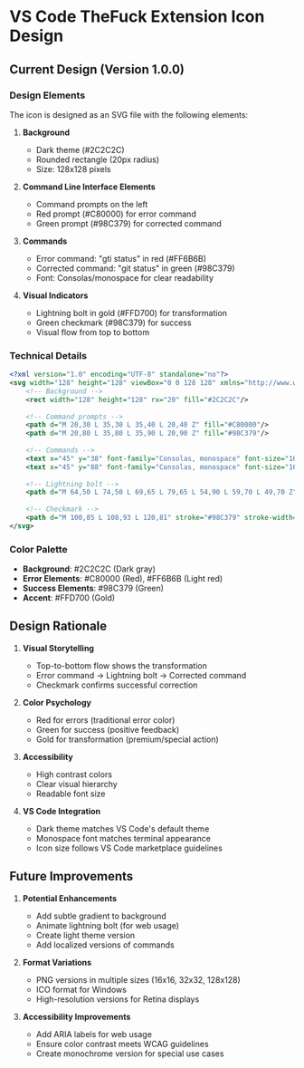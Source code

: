 # VS Code TheFuck Extension Icon Design

## Current Design (Version 1.0.0)

### Design Elements

The icon is designed as an SVG file with the following elements:

1. **Background**
   - Dark theme (#2C2C2C)
   - Rounded rectangle (20px radius)
   - Size: 128x128 pixels

2. **Command Line Interface Elements**
   - Command prompts on the left
   - Red prompt (#C80000) for error command
   - Green prompt (#98C379) for corrected command

3. **Commands**
   - Error command: "gti status" in red (#FF6B6B)
   - Corrected command: "git status" in green (#98C379)
   - Font: Consolas/monospace for clear readability

4. **Visual Indicators**
   - Lightning bolt in gold (#FFD700) for transformation
   - Green checkmark (#98C379) for success
   - Visual flow from top to bottom

### Technical Details

```xml
<?xml version="1.0" encoding="UTF-8" standalone="no"?>
<svg width="128" height="128" viewBox="0 0 128 128" xmlns="http://www.w3.org/2000/svg">
    <!-- Background -->
    <rect width="128" height="128" rx="20" fill="#2C2C2C"/>
    
    <!-- Command prompts -->
    <path d="M 20,30 L 35,30 L 35,40 L 20,40 Z" fill="#C80000"/>
    <path d="M 20,80 L 35,80 L 35,90 L 20,90 Z" fill="#98C379"/>
    
    <!-- Commands -->
    <text x="45" y="38" font-family="Consolas, monospace" font-size="16" fill="#FF6B6B">gti status</text>
    <text x="45" y="88" font-family="Consolas, monospace" font-size="16" fill="#98C379">git status</text>
    
    <!-- Lightning bolt -->
    <path d="M 64,50 L 74,50 L 69,65 L 79,65 L 54,90 L 59,70 L 49,70 Z" fill="#FFD700"/>
    
    <!-- Checkmark -->
    <path d="M 100,85 L 108,93 L 120,81" stroke="#98C379" stroke-width="3" fill="none"/>
</svg>
```

### Color Palette

- **Background**: #2C2C2C (Dark gray)
- **Error Elements**: #C80000 (Red), #FF6B6B (Light red)
- **Success Elements**: #98C379 (Green)
- **Accent**: #FFD700 (Gold)

## Design Rationale

1. **Visual Storytelling**
   - Top-to-bottom flow shows the transformation
   - Error command → Lightning bolt → Corrected command
   - Checkmark confirms successful correction

2. **Color Psychology**
   - Red for errors (traditional error color)
   - Green for success (positive feedback)
   - Gold for transformation (premium/special action)

3. **Accessibility**
   - High contrast colors
   - Clear visual hierarchy
   - Readable font size

4. **VS Code Integration**
   - Dark theme matches VS Code's default theme
   - Monospace font matches terminal appearance
   - Icon size follows VS Code marketplace guidelines

## Future Improvements

1. **Potential Enhancements**
   - Add subtle gradient to background
   - Animate lightning bolt (for web usage)
   - Create light theme version
   - Add localized versions of commands

2. **Format Variations**
   - PNG versions in multiple sizes (16x16, 32x32, 128x128)
   - ICO format for Windows
   - High-resolution versions for Retina displays

3. **Accessibility Improvements**
   - Add ARIA labels for web usage
   - Ensure color contrast meets WCAG guidelines
   - Create monochrome version for special use cases
